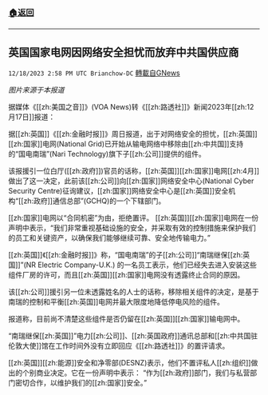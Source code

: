 ###  [:house:返回](README.md)
---


## 英国国家电网因网络安全担忧而放弃中共国供应商
`12/18/2023 2:58 PM UTC Brianchow-DC` [轉載自GNews](https://gnews.org/articles/2124823)

*图片来源于本报道*

据媒体《[[zh:美国之音]]》(VOA News)转《[[zh:路透社]]》新闻2023年[[zh:12月17日]]报道：

据[[zh:英国]]《[[zh:金融时报]]》周日报道，出于对网络安全的担忧，[[zh:英国]][[zh:国家]]电网(National Grid)已开始从输电网络中移除由[[zh:中共国]]支持的“国电南瑞”(Nari Technology)旗下子[[zh:公司]]提供的组件。

该报援引一位白厅([[zh:政府]])官员的话称，[[zh:英国]][[zh:国家]]电网[[zh:4月]]做出了这一决定，此前该[[zh:公司]]向[[zh:国家]]网络安全中心(National Cyber Security Centre)征询建议，[[zh:国家]]网络安全中心是[[zh:英国]]安全机构“[[zh:政府]]通信总部”(GCHQ)的一个下辖部门。

[[zh:国家]]电网以“合同机密”为由，拒绝置评。 [[zh:英国]][[zh:国家]]电网在一份声明中表示，“我们非常重视基础设施的安全，并采取有效的控制措施来保护我们的员工和关键资产，以确保我们能够继续可靠、安全地传输电力。”

[[zh:英国]]《[[zh:金融时报]]》称，“国电南瑞”的子[[zh:公司]]“南瑞继保[[zh:英国]]”(NR Electric Company-U.K.) 的一名员工表示，他们已经失去进入安装这些组件厂房的许可，而且[[zh:英国]][[zh:国家]]电网没有透露终止合同的原因。

该[[zh:公司]]援引另一位未透露姓名的人士的话称，移除相关组件的决定，是基于南瑞的控制和平衡[[zh:英国]]电网并最大限度地降低停电风险的组件。

报道称，目前尚不清楚这些组件是否仍留在[[zh:英国]][[zh:国家]]输电网中。

 “南瑞继保[[zh:英国]]”电力[[zh:公司]]、[[zh:英国政府]]通讯总部和[[zh:中共国驻伦敦大使]]馆在工作时间外没有立即回应《[[zh:路透社]]》的置评请求。

[[zh:英国]][[zh:能源]]安全和净零部(DESNZ)表示，他们不置评私人[[zh:组织]]做出的个别商业决定。它在一份声明中表示： “作为[[zh:政府]]部门，我们与私营部门密切合作，以维护我们的[[zh:国家]]安全。”
